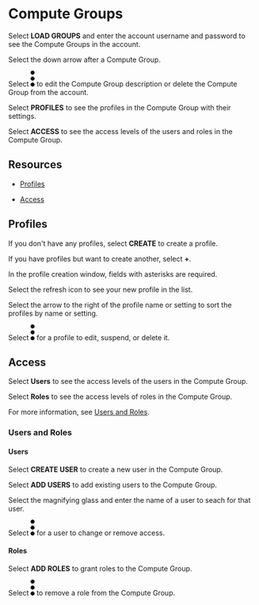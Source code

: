 # Compute Groups


Select **LOAD GROUPS** and enter the account username and password to see the Compute Groups in the account.

Select the down arrow after a Compute Group.

Select ![cov-icn_more_vert_kebab-15px.svg](Images/zsz1597101912145.svg) to edit the Compute Group description or delete the Compute Group from the account.

Select **PROFILES** to see the profiles in the Compute Group with their settings.

Select **ACCESS** to see the access levels of the users and roles in the Compute Group.

## Resources


-   [Profiles](mqu1640280532737.md#)

-   [Access](mqu1640280532737.md#)


## Profiles


If you don't have any profiles, select **CREATE** to create a profile.

If you have profiles but want to create another, select **+**.

In the profile creation window, fields with asterisks are required.

Select the refresh icon to see your new profile in the list.

Select the arrow to the right of the profile name or setting to sort the profiles by name or setting.

Select ![cov-icn_more_vert_kebab-15px.svg](Images/zsz1597101912145.svg) for a profile to edit, suspend, or delete it.

## Access


Select **Users** to see the access levels of the users in the Compute Group.

Select **Roles** to see the access levels of roles in the Compute Group.

For more information, see [Users and Roles](mqu1640280532737.md#).

### Users and Roles


#### Users


Select **CREATE USER** to create a new user in the Compute Group.

Select **ADD USERS** to add existing users to the Compute Group.

Select the magnifying glass and enter the name of a user to seach for that user.

Select ![cov-icn_more_vert_kebab-15px.svg](Images/zsz1597101912145.svg) for a user to change or remove access.

#### Roles


Select **ADD ROLES** to grant roles to the Compute Group.

Select ![cov-icn_more_vert_kebab-15px.svg](Images/zsz1597101912145.svg) to remove a role from the Compute Group.

